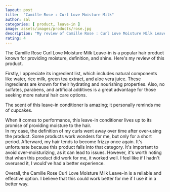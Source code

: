 ```yaml
---
layout: post
title:  "Camille Rose : Curl Love Moisture Milk"
author: sal
categories: [ product, leave-in ]
image: assets/images/products/rose.jpg
description: "My review of Camille Rose : Curl Love Moisture Milk Leave in "
rating: 4
---
```

The Camille Rose Curl Love Moisture Milk Leave-in is a popular hair product known for providing moisture, definition, and shine. Here's my review of this product.<br>

Firstly, I appreciate its ingredient list, which includes natural components like water, rice milk, green tea extract, and aloe vera juice. These ingredients are known for their hydrating and nourishing properties. Also, no sulfates, parabens, and artificial additives is a great advantage for those seeking more natural hair care options.<br>

The scent of this leave-in conditioner is amazing; it personally reminds me of cupcakes.<br>

When it comes to performance, this leave-in conditioner lives up to its promise of providing moisture to the hair.<br>
In my case, the definition of my curls went away over time after over-using the product. Some products work wonders for me, but only for a short period. Afterward, my hair tends to become frizzy once again. It's unfortunate because this product falls into that category. It's important to avoid over-moisturizing, as it can lead to issues. However, it's worth noting that when this product did work for me, it worked well. I feel like if I hadn't overused it, I would've had a better experience.<br>


Overall, the Camille Rose Curl Love Moisture Milk Leave-in is a reliable and effective option. I believe that this could work better for me if I use it in a better way.
